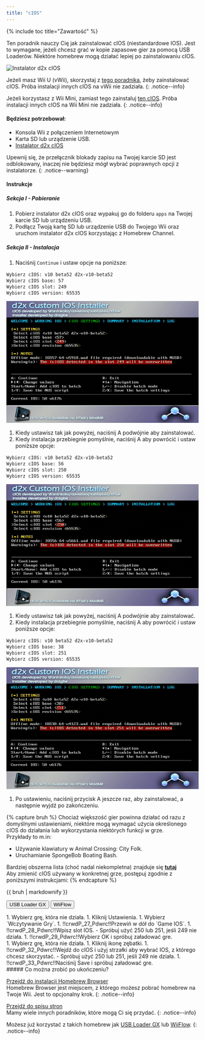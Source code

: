 ```yaml
---
title: "cIOS"
---
```


{% include toc title="Zawartość" %}

Ten poradnik nauczy Cię jak zainstalować cIOS (niestandardowe IOS). Jest to wymagane, jeżeli chcesz grać w kopie zapasowe gier za pomocą USB Loaderów. Niektóre homebrew mogą działać lepiej po zainstalowaniu cIOS.

![Instalator d2x cIOS](/images/cios/cIOS.png)

Jeżeli masz Wii U (vWii), skorzystaj z [tego poradnika](https://wiiu.hacks.guide/#/vwii-modding), żeby zainstalować cIOS. Próba instalacji innych cIOS na vWii nie zadziała.
{: .notice--info}

Jeżeli korzystasz z Wii Mini, zamiast tego zainstaluj [ten cIOS](cios-mini). Próba instalacji innych cIOS na Wii Mini nie zadziała.
{: .notice--info}

#### Będziesz potrzebował:

* Konsola Wii z połączeniem Internetowym
* Karta SD lub urządzenie USB.
* [Instalator d2x cIOS](/assets/files/d2x-cIOS-Installer-Wii.zip)

Upewnij się, że przełącznik blokady zapisu na Twojej karcie SD jest odblokowany, inaczej nie będziesz mógł wybrać poprawnych opcji z instalatorze.
{: .notice--warning}

#### Instrukcje

##### Sekcja I - Pobieranie

1. Pobierz instalator d2x cIOS oraz wypakuj go do folderu `apps` na Twojej karcie SD lub urządzeniu USB.
1. Podłącz Twoją kartę SD lub urządzenie USB do Twojego Wii oraz uruchom instalator d2x cIOS korzystając z Homebrew Channel.

##### Sekcja II - Instalacja

1. Naciśnij `Continue` i ustaw opcje na poniższe:
```
Wybierz cIOS: v10 beta52 d2x-v10-beta52
Wybierz cIOS base: 57
Wybierz cIOS slot: 249
Wybierz cIOS version: 65535
```
![Zainstaluj cIOS 249](/images/cios/Install249.png)
1. Kiedy ustawisz tak jak powyżej, naciśnij A podwójnie aby zainstalować.
1. Kiedy instalacja przebiegnie pomyślnie, naciśnij A aby powrócić i ustaw poniższe opcje:
```
Wybierz cIOS: v10 beta52 d2x-v10-beta52
Wybierz cIOS base: 56
Wybierz cIOS slot: 250
Wybierz cIOS version: 65535
```
![Zainstaluj cIOS 250](/images/cios/Install250.png)
1. Kiedy ustawisz tak jak powyżej, naciśnij A podwójnie aby zainstalować.
1. Kiedy instalacja przebiegnie pomyślnie, naciśnij A aby powrócić i ustaw poniższe opcje:
```
Wybierz cIOS: v10 beta52 d2x-v10-beta52
Wybierz cIOS base: 38
Wybierz cIOS slot: 251
Wybierz cIOS version: 65535
```
![Zainstaluj cIOS 251](/images/cios/Install251.png)
1. Po ustawieniu, naciśnij przycisk A jeszcze raz, aby zainstalować, a następnie wyjdź po zakończeniu.

{% capture bruh %}
Chociaż większość gier powinna działać od razu z domyślnymi ustawieniami, niektóre mogą wymagać użycia określonego cIOS do działania lub wykorzystania niektórych funkcji w grze.<br> Przykłady to m.in:
* Używanie klawiatury w Animal Crossing: City Folk.
* Uruchamianie SpongeBob Boating Bash.

Bardziej obszerna lista (choć nadal niekompletna) znajduje się [**tutaj**](https://wiki.gbatemp.net/wiki/Wii_cIOS_base_Compatibility_List)<br> Aby zmienić cIOS używany w konkretnej grze, postępuj zgodnie z poniższymi instrukcjami:
{% endcapture %}
<div class="notice--warning">{{ bruh | markdownify }}</div>

<button class="tablinks btn btn--large btn--primary" id="defaultOpen" onclick="openTab(event, 'usbloadergx')">USB Loader GX</button>
<button class="tablinks btn btn--large btn--info" onclick="openTab(event, 'wiiflow')">WiiFlow</button>

<div id="usbloadergx" class="blanktabcontent" markdown="1">
1. Wybierz grę, która nie działa.
1. Kliknij Ustawienia.
1. Wybierz `Wczytywanie Gry`.
1. !!crwdP_27_Pdwrc!!Przewiń w dół do `Game IOS`.
1. !!crwdP_28_Pdwrc!!Wpisz slot IOS.
    - Spróbuj użyć 250 lub 251, jeśli 249 nie działa.
1. !!crwdP_29_Pdwrc!!Wybierz OK i spróbuj załadować gre.
</div>
<div id="wiiflow" class="blanktabcontent" markdown="1">
1. Wybierz grę, która nie działa.
1. Kliknij ikonę zębatki.
1. !!crwdP_32_Pdwrc!!Wejdź do cIOS i użyj strzałki aby wybrać IOS, z którego chcesz skorzystać.
    - Spróbuj użyć 250 lub 251, jeśli 249 nie działa.
1. !!crwdP_33_Pdwrc!!Naciśnij Save i spróbuj załadować gre.
</div>
##### Co można zrobić po ukończeniu?

[Przejdź do instalacji Homebrew Browser](hbb)<br> Homebrew Browser jest miejscem, z którego możesz pobrać homebrew na Twoje Wii. Jest to opcjonalny krok.
{: .notice--info}

[Przejdź do spisu stron](site-navigation)<br> Mamy wiele innych poradników, które mogą Ci się przydać.
{: .notice--info}

Możesz już korzystać z takich homebrew jak [USB Loader GX](usbloadergx) lub [WiiFlow](wiiflow).
{: .notice--info}

<script>
    let tabcontent = document.getElementsByClassName("blanktabcontent");
    let tablinks = document.getElementsByClassName("tablinks");

    function openTab(evt, tabName) {
        let element;

        for (element of tabcontent) {
            element.style.display = "none";
        }

        for (element of tablinks) {
            element.className = element.className.replace("btn--primary", "btn--info");
            if (!element.className.includes('btn--info'))
                element.className += " btn--info";
        }

        document.getElementById(tabName).style.display = "block";
        evt.currentTarget.className = evt.currentTarget.className.replace("btn--info", "btn--primary");
    }

    // Get the element with id="defaultOpen" and click on it
    document.getElementById("defaultOpen").click();
</script>
